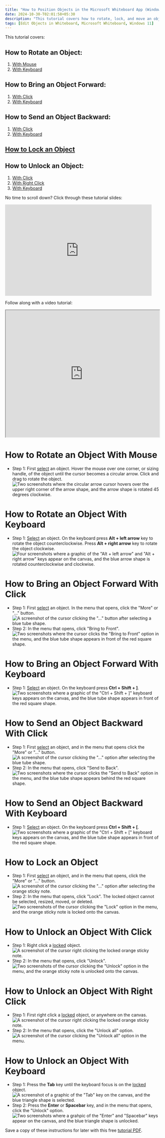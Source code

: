 ```yaml
---
title: "How to Position Objects in the Microsoft Whiteboard App (Windows 11)"
date: 2024-10-30-T02:01:58+05:30
description: "This tutorial covers how to rotate, lock, and move an object forwards or backwards."
tags: [Edit Objects in Whiteboard, Microsoft Whiteboard, Windows 11]
---
```

This tutorial covers:

## How to Rotate an Object:
1. [With Mouse](#1)
2. [With Keyboard](#2)

## How to Bring an Object Forward:
1. [With Click](#3)
2. [With Keyboard](#4)

## How to Send an Object Backward:
1. [With Click](#5)
2. [With Keyboard](#6)

## [How to Lock an Object](#7)

## How to Unlock an Object:
1. [With Click](#8)
2. [With Right Click](#9)
3. [With Keyboard](#10)

<p>No time to scroll down? Click through these tutorial slides:</p>
<iframe src="https://docs.google.com/presentation/d/e/2PACX-1vT55nYcS4nT9BleZWOuuw2ikHATKD4v73_jX_M6xoi8LaYViQkoVQejJIvTVemHemJUrJMgg0SRIJ1h/embed?start=false&loop=false&delayms=3000" frameborder="0" width="480" height="299" allowfullscreen="true" mozallowfullscreen="true" webkitallowfullscreen="true"></iframe>

<br />

Follow along with a video tutorial:
<iframe class="BLOG_video_class" allowfullscreen="" youtube-src-id="_sSTqGVVXXE" width="100%" height="416" src="https://www.youtube.com/embed/_sSTqGVVXXE"></iframe>

<br />

<h1 id="1">How to Rotate an Object With Mouse</h1>

* Step 1: First [select](https://qhtutorials.github.io/posts/how-to-edit-objects-in-whiteboard/) an object. Hover the mouse over one corner, or sizing handle, of the object until the cursor becomes a circular arrow. Click and drag to rotate the object. <div class="stepimage">![Two screenshots where the circular arrow cursor hovers over the upper right corner of the arrow shape, and the arrow shape is rotated 45 degrees clockwise.](blogrotateclick.png "Hover over the corner of the object, then drag")</div>

<h1 id="2">How to Rotate an Object With Keyboard</h1>

* Step 1: [Select](https://qhtutorials.github.io/posts/how-to-edit-objects-in-whiteboard/) an object. On the keyboard press **Alt + left arrow** key to rotate the object counterclockwise. Press **Alt + right arrow** key to rotate the object clockwise. <div class="stepimage">![Four screenshots where a graphic of the "Alt + left arrow" and "Alt + right arrow" keys appear on the canvas, and the blue arrow shape is rotated counterclockwise and clockwise.](blogrotatekeys.png "Press 'Alt + left arrow' for counterclockwise and 'Alt + right arrow' for clockwise ")</div>

<h1 id="3">How to Bring an Object Forward With Click</h1>

* Step 1: First [select](https://qhtutorials.github.io/posts/how-to-edit-objects-in-whiteboard/) an object. In the menu that opens, click the "More" or "..." button. <div class="stepimage">![A screenshot of the cursor clicking the "..." button after selecting a blue tube shape.](blogclickbringtofrontmore.png "Click '...' ")</div>
* Step 2: In the menu that opens, click "Bring to Front". <div class="stepimage">![Two screenshots where the cursor clicks the "Bring to Front" option in the menu, and the blue tube shape appears in front of the red square shape.](blogclickbringtofront.png "Click 'Bring to Front' ")</div>

<h1 id="4">How to Bring an Object Forward With Keyboard</h1>

* Step 1: [Select](https://qhtutorials.github.io/posts/how-to-edit-objects-in-whiteboard/) an object. On the keyboard press **Ctrl + Shift + \]**. <div class="stepimage">![Two screenshots where a graphic of the "Ctrl + Shift + \]" keyboard keys appears on the canvas, and the blue tube shape appears in front of the red square shape.](blogctrlshiftbringtofront.png "Press 'Ctrl + Shift + \]' ")</div>

<h1 id="5">How to Send an Object Backward With Click</h1>

* Step 1: First [select](https://qhtutorials.github.io/posts/how-to-edit-objects-in-whiteboard/) an object, and in the menu that opens click the "More" or "..." button. <div class="stepimage">![A screenshot of the cursor clicking the "..." option after selecting the blue tube shape.](blogclicksendtobackmore.png "Click '...' ")</div>
* Step 2: In the menu that opens, click "Send to Back". <div class="stepimage">![Two screenshots where the cursor clicks the "Send to Back" option in the menu, and the blue tube shape appears behind the red square shape.](blogclicksendtoback.png "Click 'Send to Back' ")</div>

<h1 id="6">How to Send an Object Backward With Keyboard</h1>

* Step 1: [Select](https://qhtutorials.github.io/posts/how-to-edit-objects-in-whiteboard/) an object. On the keyboard press **Ctrl + Shift + \[**. <div class="stepimage">![Two screenshots where a graphic of the "Ctrl + Shift + \[" keyboard keys appears on the canvas, and the blue tube shape appears in front of the red square shape.](blogctrlshiftsendtoback.png "Press 'Ctrl + Shift + \[' ")</div>

<h1 id="7">How to Lock an Object</h1>

* Step 1: First [select](https://qhtutorials.github.io/posts/how-to-edit-objects-in-whiteboard/) an object, and in the menu that opens, click the "More" or "..." button. <div class="stepimage">![A screenshot of the cursor clicking the "..." option after selecting the orange sticky note.](blogclicklockmore.png "Click '...' ")</div>
* Step 2: In the menu that opens, click "Lock". The locked object cannot be selected, resized, moved, or deleted. <div class="stepimage">![Two screenshots of the cursor clicking the "Lock" option in the menu, and the orange sticky note is locked onto the canvas.](blogclicklock.png "Click 'Lock' ")</div>

<h1 id="8">How to Unlock an Object With Click</h1>

* Step 1: Right click a [locked](#7) object. <div class="stepimage">![A screenshot of the cursor right clicking the locked orange sticky note.](blogrightclickunlock0.png "Right click the locked object")</div>
* Step 2: In the menu that opens, click "Unlock". <div class="stepimage">![Two screenshots of the cursor clicking the "Unlock" option in the menu, and the orange sticky note is unlocked onto the canvas.](blogclickunlock.png "Click 'Unlock' ")</div>

<h1 id="9">How to Unlock an Object With Right Click</h1>

* Step 1: First right click a [locked](#7) object, or anywhere on the canvas. <div class="stepimage">![A screenshot of the cursor right clicking the locked orange sticky note.](blogrightclickunlock0.png "Right click the locked object")</div>
* Step 2: In the menu that opens, click the "Unlock all" option. <div class="stepimage">![A screenshot of the cursor clicking the "Unlock all" option in the menu.](blogrightclickunlockall.png "Click 'Unlock all' ")</div>

<h1 id="10">How to Unlock an Object With Keyboard</h1>

* Step 1: Press the **Tab** key until the keyboard focus is on the [locked](#7) object. <div class="stepimage">![A screenshot of a graphic of the "Tab" key on the canvas, and the blue triangle shape is selected.](blogtabunlock1.png "Press 'Tab' ")</div>
* Step 2: Press the **Enter** or **Spacebar** key, and in the menu that opens, click the "Unlock" option. <div class="stepimage">![Two screenshots where a grahpic of the "Enter" and "Spacebar" keys appear on the canvas, and the blue triangle shape is unlocked.](blogtabunlock.png "Press 'Enter' or 'Spacebar' and click 'Unlock' ")</div>

Save a copy of these instructions for later with this free [tutorial PDF](https://drive.google.com/file/d/1DaT9yh_lo8QnEsDj1_LXuUKGV8ITWxbQ/view?usp=sharing).

<br />






